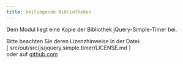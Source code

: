 ```yaml
---
title: beiliegende Bibliotheken
---
```


Dem Modul liegt eine Kopie der Bibliothek jQuery-Simple-Timer bei.

Bitte beachten Sie deren Lizenzhinweise in der Datei:  
[ src/out/src/js/jquery.simple.timer/LICENSE.md ]   
oder auf [github.com](https://github.com/d3datadevelopment/Heidelpay/blob/rel_ionCube_PHP56-70/src/out/src/js/jquery.simple.timer/LICENSE.md)


